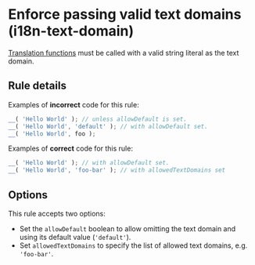 # Enforce passing valid text domains (i18n-text-domain)

[Translation functions](https://github.com/WordPress/gutenberg/blob/master/packages/i18n/README.md#api) must be called with a valid string literal as the text domain.

## Rule details

Examples of **incorrect** code for this rule:

```js
__( 'Hello World' ); // unless allowDefault is set.
__( 'Hello World', 'default' ); // with allowDefault set.
__( 'Hello World', foo );
```

Examples of **correct** code for this rule:

```js
__( 'Hello World' ); // with allowDefault set.
__( 'Hello World', 'foo-bar' ); // with allowedTextDomains set
```

## Options

This rule accepts two options:

- Set the `allowDefault` boolean to allow omitting the text domain and using its default value (`'default'`).
- Set `allowedTextDomains` to specify the list of allowed text domains, e.g. `'foo-bar'`.
